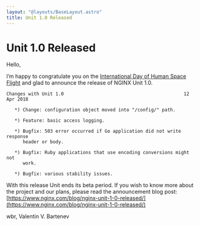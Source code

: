 ```yaml
---
layout: "@layouts/BaseLayout.astro"
title: Unit 1.0 Released
---
```

# Unit 1.0 Released

Hello,

I’m happy to congratulate you on the [International Day of Human Space Flight](https://www.un.org/en/observances/human-spaceflight-day) and glad to
announce the release of NGINX Unit 1.0.

```none
Changes with Unit 1.0                                            12 Apr 2018

   *) Change: configuration object moved into "/config/" path.

   *) Feature: basic access logging.

   *) Bugfix: 503 error occurred if Go application did not write response
      header or body.

   *) Bugfix: Ruby applications that use encoding conversions might not
      work.

   *) Bugfix: various stability issues.
```

With this release Unit ends its beta period.  If you wish to know more about
the project and our plans, please read the announcement blog post:
[https://www.nginx.com/blog/nginx-unit-1-0-released/](https://www.nginx.com/blog/nginx-unit-1-0-released/)

wbr, Valentin V. Bartenev
